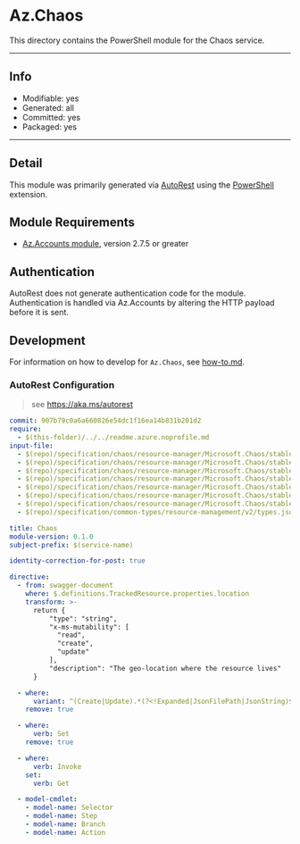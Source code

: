 <!-- region Generated -->
# Az.Chaos
This directory contains the PowerShell module for the Chaos service.

---
## Info
- Modifiable: yes
- Generated: all
- Committed: yes
- Packaged: yes

---
## Detail
This module was primarily generated via [AutoRest](https://github.com/Azure/autorest) using the [PowerShell](https://github.com/Azure/autorest.powershell) extension.

## Module Requirements
- [Az.Accounts module](https://www.powershellgallery.com/packages/Az.Accounts/), version 2.7.5 or greater

## Authentication
AutoRest does not generate authentication code for the module. Authentication is handled via Az.Accounts by altering the HTTP payload before it is sent.

## Development
For information on how to develop for `Az.Chaos`, see [how-to.md](how-to.md).
<!-- endregion -->

### AutoRest Configuration
> see https://aka.ms/autorest

``` yaml
commit: 907b79c0a6a660826e54dc1f16ea14b831b201d2
require:
  - $(this-folder)/../../readme.azure.noprofile.md 
input-file:
  - $(repo)/specification/chaos/resource-manager/Microsoft.Chaos/stable/2024-01-01/capabilities.json
  - $(repo)/specification/chaos/resource-manager/Microsoft.Chaos/stable/2024-01-01/capabilityTypes.json
  - $(repo)/specification/chaos/resource-manager/Microsoft.Chaos/stable/2024-01-01/experiments.json
  - $(repo)/specification/chaos/resource-manager/Microsoft.Chaos/stable/2024-01-01/operationStatuses.json
  - $(repo)/specification/chaos/resource-manager/Microsoft.Chaos/stable/2024-01-01/operations.json
  - $(repo)/specification/chaos/resource-manager/Microsoft.Chaos/stable/2024-01-01/targetTypes.json
  - $(repo)/specification/chaos/resource-manager/Microsoft.Chaos/stable/2024-01-01/targets.json
  - $(repo)/specification/common-types/resource-management/v2/types.json

title: Chaos
module-version: 0.1.0
subject-prefix: $(service-name)

identity-correction-for-post: true

directive:
  - from: swagger-document 
    where: $.definitions.TrackedResource.properties.location
    transform: >-
      return {
          "type": "string",
          "x-ms-mutability": [
            "read",
            "create",
            "update"
          ],
          "description": "The geo-location where the resource lives"
      }

  - where:
      variant: ^(Create|Update).*(?<!Expanded|JsonFilePath|JsonString)$
    remove: true

  - where:
      verb: Set
    remove: true

  - where:
      verb: Invoke
    set:
      verb: Get

  - model-cmdlet:
    - model-name: Selector
    - model-name: Step
    - model-name: Branch
    - model-name: Action
```
